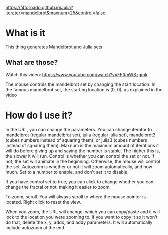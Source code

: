 https://f4tornado.github.io/Julia?iterator=mandelbrot&maxnum=25&control=false

# What is it

This thing generates Mandelbrot and Julia sets

## What are those?

Watch this video: https://www.youtube.com/watch?v=FFftmWSzgmk

The mouse controls the mandelbrot set by changing the start location. In the famous mandelbrot set, the starting location is (0, 0), as explained in the video

# How do I use it?

In the URL, you can change the parameters. You can change iterator to mandelbrot (regular mandelbrot set), julia (regular julia set), mandelbrot3 (cubes numbers instead of squaring them), or julia3 (cubes numbers instead of squaring them). Maxnum is the maximum amount of iterations it will do before giving up and saying the number is stable. The higher this is, the slower it will run. Control is whether you can control the set or not. If not, the set will animate in the beginning. Otherwise, the mouse will control the set. Autozoom is whether or not it will zoom automatically, and how much. Set to a number to enable, and don't set it to disable.

If you have control set to true, you can click to change whether you can change the fractal or not, making it easier to zoom.

To zoom, scroll. You will always scroll to where the mouse pointer is located. Right click to reset the view.

When you zoom, the URL will change, which you can copy/paste and it will lock to the location you were zooming to. If you want to copy it so it won't do that, delete the x, y, addx, and addy parameters. It will automatically include autozoom at the end.